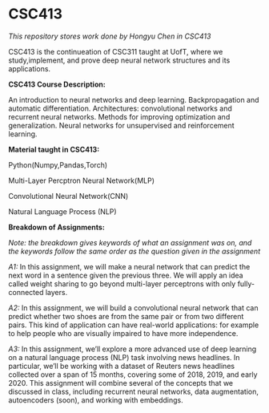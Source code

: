 # CSC413

*This repository stores work done by Hongyu Chen in CSC413*

CSC413 is the continueation of CSC311 taught at UofT, where we study,implement, and prove deep neural network structures and its applications.

**CSC413 Course Description:**

An introduction to neural networks and deep learning. Backpropagation and automatic differentiation. Architectures: convolutional networks and recurrent neural networks. Methods for improving optimization and generalization. Neural networks for unsupervised and reinforcement learning.

**Material taught in CSC413:**

Python(Numpy,Pandas,Torch)

Multi-Layer Percptron Neural Network(MLP)

Convolutional Neural Network(CNN)

Natural Language Process (NLP)

**Breakdown of Assignments:**

*Note: the breakdown gives keywords of what an assignment was on, and the keywords follow the same order as the question given in the assignment*

*A1:* In this assignment, we will make a neural network that can predict the next word in a sentence given the previous three. We will apply an idea called weight sharing to go beyond multi-layer perceptrons with only fully-connected layers.

*A2:* In this assignment, we will build a convolutional neural network that can predict whether two shoes are from the same pair or from two different pairs. This kind of application can have real-world applications: for example to help people who are visually impaired to have more independence.

*A3:* In this assignment, we’ll explore a more advanced use of deep learning on a natural language process (NLP) task involving news headlines. In particular, we’ll be working with a dataset of Reuters news headlines collected over a span of 15 months, covering some of 2018, 2019, and early 2020. This assignment will combine several of the concepts that we discussed in class, including recurrent neural networks, data augmentation, autoencoders (soon), and working with embeddings.
